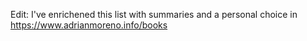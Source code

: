 Edit: I've enrichened this list with summaries and a personal choice in https://www.adrianmoreno.info/books
